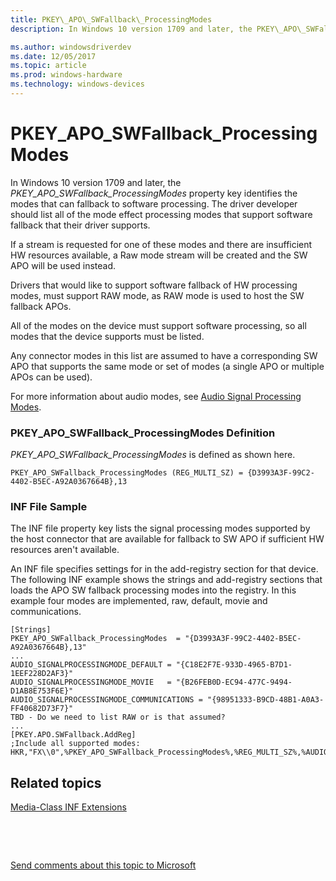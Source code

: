 ```yaml
---
title: PKEY\_APO\_SWFallback\_ProcessingModes
description: In Windows 10 version 1709 and later, the PKEY\_APO\_SWFallback\_ProcessingModes property key identifies the HW modes that can fallback to software processing modes supported by the driver.

ms.author: windowsdriverdev
ms.date: 12/05/2017
ms.topic: article
ms.prod: windows-hardware
ms.technology: windows-devices
---
```


# PKEY\_APO\_SWFallback\_ProcessingModes

In Windows 10 version 1709 and later, the *PKEY\_APO\_SWFallback\_ProcessingModes* property key identifies the modes that can fallback to software processing. The driver developer should list all of the mode effect processing modes that support software fallback that their driver supports. 

 If a stream is requested for one of these modes and there are insufficient HW resources available, a Raw mode stream will be created and the SW APO will be used instead.  

 Drivers that would like to support software fallback of HW processing modes, must support RAW mode, as RAW mode is used to host the SW fallback APOs. 

 All of the modes on the device must support software processing, so all modes that the device supports must be listed.

Any connector modes in this list are assumed to have a corresponding SW APO that supports the same mode or set of modes (a single APO or multiple APOs can be used).  

For more information about audio modes, see [Audio Signal Processing Modes](audio-signal-processing-modes.md).


###  PKEY\_APO\_SWFallback\_ProcessingModes Definition

*PKEY\_APO\_SWFallback\_ProcessingModes* is defined as shown here.

```
PKEY_APO_SWFallback_ProcessingModes (REG_MULTI_SZ) = {D3993A3F-99C2-4402-B5EC-A92A0367664B},13 
```


### <span id="INF_File_Sample"></span><span id="inf_file_sample"></span><span id="INF_FILE_SAMPLE"></span>INF File Sample

The INF file property key lists the signal processing modes supported by the host connector that are available for fallback to SW APO if sufficient HW resources aren't available. 

An INF file specifies settings for in the add-registry section for that device. The following INF example shows the strings and add-registry sections that loads the APO SW fallback processing modes into the registry. In this example four modes are implemented, raw, default, movie and communications. 

```
[Strings]
PKEY_APO_SWFallback_ProcessingModes  = "{D3993A3F-99C2-4402-B5EC-A92A0367664B},13"
...
AUDIO_SIGNALPROCESSINGMODE_DEFAULT = "{C18E2F7E-933D-4965-B7D1-1EEF228D2AF3}"
AUDIO_SIGNALPROCESSINGMODE_MOVIE   = "{B26FEB0D-EC94-477C-9494-D1AB8E753F6E}"
AUDIO_SIGNALPROCESSINGMODE_COMMUNICATIONS = "{98951333-B9CD-48B1-A0A3-FF40682D73F7}"
TBD - Do we need to list RAW or is that assumed?
...
[PKEY.APO.SWFallback.AddReg]
;Include all supported modes:
HKR,"FX\\0",%PKEY_APO_SWFallback_ProcessingModes%,%REG_MULTI_SZ%,%AUDIO_SIGNALPROCESSINGMODE_DEFAULT%,%AUDIO_SIGNALPROCESSINGMODE_MOVIE%,%AUDIO_SIGNALPROCESSINGMODE_COMMUNICATIONS%
```

## <span id="related_topics"></span>Related topics


[Media-Class INF Extensions](media-class-inf-extensions.md)

 

 

[Send comments about this topic to Microsoft](mailto:wsddocfb@microsoft.com?subject=Documentation%20feedback%20[audio\audio]:%20PKEY_MFX_ProcessingModes_Supported_For_Streaming%20%20RELEASE:%20%2811/22/2017%29&body=%0A%0APRIVACY%20STATEMENT%0A%0AWe%20use%20your%20feedback%20to%20improve%20the%20documentation.%20We%20don't%20use%20your%20email%20address%20for%20any%20other%20purpose,%20and%20we'll%20remove%20your%20email%20address%20from%20our%20system%20after%20the%20issue%20that%20you're%20reporting%20is%20fixed.%20While%20we're%20working%20to%20fix%20this%20issue,%20we%20might%20send%20you%20an%20email%20message%20to%20ask%20for%20more%20info.%20Later,%20we%20might%20also%20send%20you%20an%20email%20message%20to%20let%20you%20know%20that%20we've%20addressed%20your%20feedback.%0A%0AFor%20more%20info%20about%20Microsoft's%20privacy%20policy,%20see%20http://privacy.microsoft.com/default.aspx. "Send comments about this topic to Microsoft")





